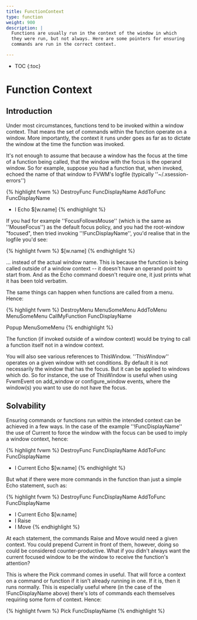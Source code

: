 ```yaml
---
title: FunctionContext
type: function
weight: 900
description: |
  Functions are usually run in the context of the window in which
  they were run, but not always. Here are some pointers for ensuring
  commands are run in the correct context.

---
```

* TOC
{:toc}

# Function Context

## Introduction

Under most circumstances, functions tend to be invoked within a window context.
That means the set of commands within the function operate on a window.  More
importantly, the context it runs under goes as far as to dictate the window at
the time the function was invoked.

It's not enough to assume that because a window has the focus at the time of a
function being called, that the window with the focus is the operand window.
So for example, suppose you had a function that, when invoked, echoed the name of
that window to FVWM's logfile (typically ''~/.xsession-errors'')


{% highlight fvwm %}
DestroyFunc FuncDisplayName
AddToFunc   FuncDisplayName
+ I Echo $[w.name]
{% endhighlight %}

If you had for example ''FocusFollowsMouse'' (which is the same as
''MouseFocus'') as the default focus policy, and you had the root-window
"focused", then tried invoking ''!FuncDisplayName'', you'd realise that in the
logfile you'd see:

{% highlight fvwm %}
$[w.name]
{% endhighlight %}

... instead of the actual window name.  This is because the function is being
called outside of a window context -- it doesn't have an operand point to
start from.  And as the Echo command doesn't require one, it just prints what
it has been told verbatim.

The same things can happen when functions are called from a menu.  Hence:


{% highlight fvwm %}
DestroyMenu MenuSomeMenu
AddToMenu   MenuSomeMenu CallMyFunction FuncDisplayName

Popup MenuSomeMenu
{% endhighlight %}

The function (if invoked outside of a window context) would be trying to call
a function itself not in a window context.

You will also see various references to ThisWindow.  ''ThisWindow'' operates
on a given window with set conditions.  By default it is not necessarily the
window that has the focus.  But it can be applied to windows which do.  So
for instance, the use of ThisWindow is useful when using FvwmEvent on
add\_window or configure\_window events, where the window(s) you want to use do not have the focus.

## Solvability

Ensuring commands or functions run within the intended context can be achieved
in a few ways.  In the case of the example ''!FuncDisplayName'' the use of
Current to force the window with the focus can be used to imply a window
context, hence:


{% highlight fvwm %}
DestroyFunc FuncDisplayName
AddToFunc   FuncDisplayName
+ I Current Echo $[w.name]
{% endhighlight %}

But what if there were more commands in the function than just a simple Echo
statement, such as:

{% highlight fvwm %}
DestroyFunc FuncDisplayName
AddToFunc   FuncDisplayName
+ I Current Echo $[w.name]
+ I Raise
+ I Move
{% endhighlight %}

At each statement, the commands Raise and Move would need a given context.
You could prepend Current in front of them, however, doing so could be
considered counter-productive.   What if you didn't always want the current
focused window to be the window to receive the function's attention?

This is where the Pick command comes in useful.  That will force a context on
a command or function if it isn't already running in one.  If it is, then it
runs normally.  This is especially useful where (in the case of the
!FuncDisplayName above) there's lots of commands each themselves requiring some
form of context.  Hence:

{% highlight fvwm %}
Pick FuncDisplayName
{% endhighlight %}
